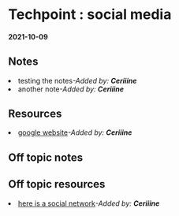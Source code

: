 <h1>Techpoint : social media</h1>
<h4>2021-10-09</h4>
<h2>Notes</h2>
<li>testing the notes<span><i>-Added by: <b>Ceriiine</b></i></span></li>
<li>another note<span><i>-Added by: <b>Ceriiine</b></i></span></li>

<h2>Resources</h2>
<li><a href="https://www.google.com">google website</a><span><i>-Added by: <b>Ceriiine</b></i></span></li>

<h2>Off topic notes</h2>

<h2>Off topic resources</h2>
<li><a href="https://www.instagram.com">here is a social network</a><span><i>-Added by: <b>Ceriiine</b></i></span></li>

